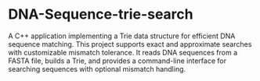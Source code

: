 # DNA-Sequence-trie-search
A C++ application implementing a Trie data structure for efficient DNA sequence matching. This project supports exact and approximate searches with customizable mismatch tolerance. It reads DNA sequences from a FASTA file, builds a Trie, and provides a command-line interface for searching sequences with optional mismatch handling.
